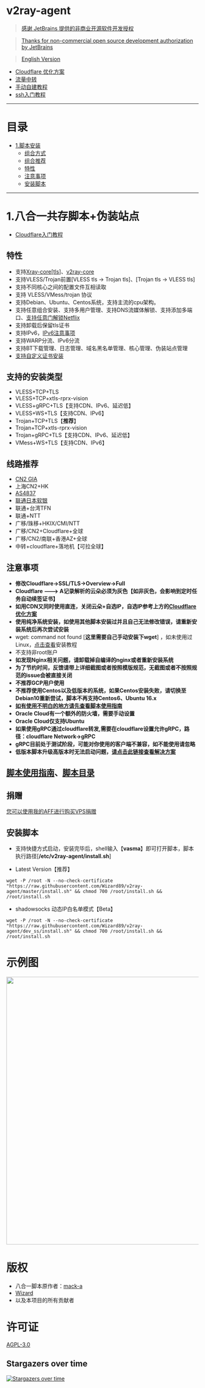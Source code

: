 # v2ray-agent

> [感谢 JetBrains 提供的非商业开源软件开发授权](https://www.jetbrains.com/?from=v2ray-agent)

> [Thanks for non-commercial open source development authorization by JetBrains](https://www.jetbrains.com/?from=v2ray-agent)

> [English Version](https://github.com/Wizard89/v2ray-agent/blob/master/documents/en/README_EN.md)

- [Cloudflare 优化方案](https://github.com/Wizard89/v2ray-agent/blob/master/documents/optimize_V2Ray.md)
- [流量中转](https://github.com/Wizard89/v2ray-agent/blob/master/documents/traffic_relay.md)
- [手动自建教程](https://github.com/Wizard89/v2ray-agent/blob/master/documents/Cloudflare_install_manual.md)
- [ssh入门教程](https://www.v2ray-agent.com/2020-12-16-ssh%E5%85%A5%E9%97%A8%E6%95%99%E7%A8%8B)

* * *

# 目录

- [1.脚本安装](#1vlesstcptlsvlesswstlsvmesstcptlsvmesswstlstrojan-伪装站点-八合一共存脚本)
    - [组合方式](#组合方式)
    - [组合推荐](#组合推荐)
    - [特性](#特性)
    - [注意事项](#注意事项)
    - [安装脚本](#安装脚本)

* * *

# 1.八合一共存脚本+伪装站点

- [Cloudflare入门教程](https://github.com/Wizard89/v2ray-agent/blob/master/documents/cloudflare_init.md)

## 特性
- 支持[Xray-core[tls]](https://github.com/tls/Xray-core)、[v2ray-core](https://github.com/v2fly/v2ray-core)
- 支持VLESS/Trojan前置[VLESS tls -> Trojan tls]、[Trojan tls -> VLESS tls]
- 支持不同核心之间的配置文件互相读取
- 支持 VLESS/VMess/trojan 协议
- 支持Debian、Ubuntu、Centos系统，支持主流的cpu架构。
- 支持任意组合安装、支持多用户管理、支持DNS流媒体解锁、支持添加多端口、[支持任意门解锁Netflix](https://github.com/Wizard89/v2ray-agent/blob/master/documents/netflix/dokodemo-unblock_netflix.md)
- 支持卸载后保留tls证书
- 支持IPv6，[IPv6注意事项](https://github.com/Wizard89/v2ray-agent/blob/master/documents/ipv6_help.md)
- 支持WARP分流、IPv6分流
- 支持BT下载管理、日志管理、域名黑名单管理、核心管理、伪装站点管理
- [支持自定义证书安装](https://github.com/Wizard89/v2ray-agent/blob/master/documents/install_tls.md)

## 支持的安装类型

- VLESS+TCP+TLS
- VLESS+TCP+xtls-rprx-vision
- VLESS+gRPC+TLS【支持CDN、IPv6、延迟低】
- VLESS+WS+TLS【支持CDN、IPv6】
- Trojan+TCP+TLS【**推荐**】
- Trojan+TCP+xtls-rprx-vision
- Trojan+gRPC+TLS【支持CDN、IPv6、延迟低】
- VMess+WS+TLS【支持CDN、IPv6】

## 线路推荐

- [CN2 GIA](https://github.com/Wizard89/v2ray-agent/blob/master/documents/donation_aff.md#1cn2-gia)
- 上海CN2+HK
- [AS4837](https://github.com/Wizard89/v2ray-agent/blob/master/documents/donation_aff.md#3%E8%81%94%E9%80%9A-as4837%E6%99%AE%E9%80%9A%E6%B0%91%E7%94%A8%E7%BD%91)
- [联通日本软银](https://github.com/Wizard89/v2ray-agent/blob/master/documents/donation_aff.md#4%E8%81%94%E9%80%9A-%E6%97%A5%E6%9C%AC%E8%BD%AF%E9%93%B6)
- 联通+台湾TFN
- 联通+NTT
- 广移/珠移+HKIX/CMI/NTT
- 广移/CN2+Cloudflare+全球
- 广移/CN2/南联+香港AZ+全球
- 中转+cloudflare+落地机【可拉全球】

## 注意事项

- **修改Cloudflare->SSL/TLS->Overview->Full**
- **Cloudflare ---> A记录解析的云朵必须为灰色【如非灰色，会影响到定时任务自动续签证书】**
- **如用CDN又同时使用直连，关闭云朵+自选IP，自选IP参考上方的[Cloudflare 优化方案](https://github.com/Wizard89/v2ray-agent/blob/master/documents/optimize_V2Ray.md)**
- **使用纯净系统安装，如使用其他脚本安装过并且自己无法修改错误，请重新安装系统后再次尝试安装**
- wget: command not found [**这里需要自己手动安装下wget**]
  ，如未使用过Linux，[点击查看](https://github.com/Wizard89/v2ray-agent/tree/master/documents/install_tools.md)安装教程
- 不支持非root账户
- **如发现Nginx相关问题，请卸载掉自编译的nginx或者重新安装系统**
- **为了节约时间，反馈请带上详细截图或者按照模版规范，无截图或者不按照规范的issue会被直接关闭**
- **不推荐GCP用户使用**
- **不推荐使用Centos以及低版本的系统，如果Centos安装失败，请切换至Debian10重新尝试，脚本不再支持Centos6、Ubuntu 16.x**
- **[如有使用不明白的地方请先查看脚本使用指南](https://github.com/Wizard89/v2ray-agent/blob/master/documents/how_to_use.md)**
- **Oracle Cloud有一个额外的防火墙，需要手动设置**
- **Oracle Cloud仅支持Ubuntu**
- **如果使用gRPC通过cloudflare转发,需要在cloudflare设置允许gRPC，路径：cloudflare Network->gRPC**
- **gRPC目前处于测试阶段，可能对你使用的客户端不兼容，如不能使用请忽略**
- **低版本脚本升级高版本时无法启动问题，[请点击此链接查看解决方案](https://github.com/Wizard89/v2ray-agent/blob/master/documents/how_to_use.md#4%E4%BD%8E%E7%89%88%E6%9C%AC%E5%8D%87%E7%BA%A7%E9%AB%98%E7%89%88%E6%9C%AC%E5%90%8E%E6%97%A0%E6%B3%95%E5%90%AF%E5%8A%A8%E6%A0%B8%E5%BF%83)**

## [脚本使用指南](https://github.com/Wizard89/v2ray-agent/blob/master/documents/how_to_use.md)、[脚本目录](https://github.com/Wizard89/v2ray-agent/blob/master/documents/how_to_use.md#5脚本目录)

## 捐赠

[您可以使用我的AFF进行购买VPS捐赠](https://github.com/Wizard89/v2ray-agent/blob/master/documents/donation_aff.md)

## 安装脚本

- 支持快捷方式启动，安装完毕后，shell输入【**vasma**】即可打开脚本，脚本执行路径[**/etc/v2ray-agent/install.sh**]

- Latest Version【推荐】

```
wget -P /root -N --no-check-certificate "https://raw.githubusercontent.com/Wizard89/v2ray-agent/master/install.sh" && chmod 700 /root/install.sh && /root/install.sh
```

- shadowsocks 动态IP白名单模式【Beta】

```
wget -P /root -N --no-check-certificate "https://raw.githubusercontent.com/Wizard89/v2ray-agent/dev_ss/install.sh" && chmod 700 /root/install.sh && /root/install.sh
```

# 示例图

<img src="https://raw.githubusercontent.com/Wizard89/v2ray-agent/master/fodder/install/install.jpg" width=700>

# 版权

- 八合一脚本原作者：[mack-a](https://github.com/mack-a)
- [Wizard](https://github.com/Wizard89)
- 以及本项目的所有贡献者

# 许可证

[AGPL-3.0](https://github.com/Wizard89/v2ray-agent/blob/master/LICENSE)

## Stargazers over time

[![Stargazers over time](https://starchart.cc/Wizard89/v2ray-agent.svg)](https://starchart.cc/Wizard89/v2ray-agent)
